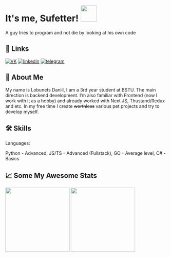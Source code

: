 # It's me, Sufetter! <img src="https://media.tenor.com/qOI3iBvktYcAAAAd/giga-chad.gif"  height="50">

A guy tries to program and not die by looking at his own code


## 🔗 Links
[![VK](https://img.shields.io/badge/vk-0077ff?style=for-the-badge&logo=vk&logoColor=white)](https://vk.com/mrhenschel)
[![linkedin](https://img.shields.io/badge/linkedin-0A66C2?style=for-the-badge&logo=linkedin&logoColor=white)](https://www.linkedin.com/in/daniil-lobunets/)
[![telegram](https://img.shields.io/badge/telegram-1DA1F2?style=for-the-badge&logo=telegram&logoColor=white)](https://t.me/mrhenschel)


## 🚀 About Me

My name is Lobunets Daniil, I am a 3rd year student at BSTU. The main direction is backend development. 
I’m also familiar with Frontend (now I work with it as a hobby) and already worked with Next JS, Thustand/Redux and etc.
In my free time I create ~~worthless~~ various pet projects and try to develop myself.


## 🛠 Skills
Languages:

Python - Advanced,
JS/TS - Advanced (Fullstack),
GO - Average level,
C# - Basics


## 📈 Some My Awesome Stats


<img src="https://streak-stats.demolab.com?user=sufetter&theme=nightowl&hide_border=true"  height="200" >   <img src="https://github-readme-stats.vercel.app/api?username=sufetter&show_icons=true&theme=tokyonight&hide_border=true"  height="200" >



